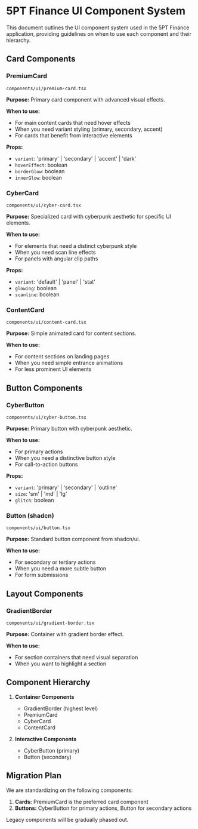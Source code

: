 # 5PT Finance UI Component System

This document outlines the UI component system used in the 5PT Finance application, providing guidelines on when to use each component and their hierarchy.

## Card Components

### PremiumCard
`components/ui/premium-card.tsx`

**Purpose:** Primary card component with advanced visual effects.

**When to use:**
- For main content cards that need hover effects
- When you need variant styling (primary, secondary, accent)
- For cards that benefit from interactive elements

**Props:**
- `variant`: 'primary' | 'secondary' | 'accent' | 'dark'
- `hoverEffect`: boolean
- `borderGlow`: boolean
- `innerGlow`: boolean

### CyberCard
`components/ui/cyber-card.tsx`

**Purpose:** Specialized card with cyberpunk aesthetic for specific UI elements.

**When to use:**
- For elements that need a distinct cyberpunk style
- When you need scan line effects
- For panels with angular clip paths

**Props:**
- `variant`: 'default' | 'panel' | 'stat'
- `glowing`: boolean
- `scanline`: boolean

### ContentCard
`components/ui/content-card.tsx`

**Purpose:** Simple animated card for content sections.

**When to use:**
- For content sections on landing pages
- When you need simple entrance animations
- For less prominent UI elements

## Button Components

### CyberButton
`components/ui/cyber-button.tsx`

**Purpose:** Primary button with cyberpunk aesthetic.

**When to use:**
- For primary actions
- When you need a distinctive button style
- For call-to-action buttons

**Props:**
- `variant`: 'primary' | 'secondary' | 'outline'
- `size`: 'sm' | 'md' | 'lg'
- `glitch`: boolean

### Button (shadcn)
`components/ui/button.tsx`

**Purpose:** Standard button component from shadcn/ui.

**When to use:**
- For secondary or tertiary actions
- When you need a more subtle button
- For form submissions

## Layout Components

### GradientBorder
`components/ui/gradient-border.tsx`

**Purpose:** Container with gradient border effect.

**When to use:**
- For section containers that need visual separation
- When you want to highlight a section

## Component Hierarchy

1. **Container Components**
   - GradientBorder (highest level)
   - PremiumCard
   - CyberCard
   - ContentCard

2. **Interactive Components**
   - CyberButton (primary)
   - Button (secondary)

## Migration Plan

We are standardizing on the following components:

1. **Cards:** PremiumCard is the preferred card component
2. **Buttons:** CyberButton for primary actions, Button for secondary actions

Legacy components will be gradually phased out.
